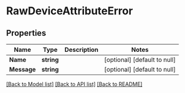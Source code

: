 # RawDeviceAttributeError

## Properties
Name | Type | Description | Notes
------------ | ------------- | ------------- | -------------
**Name** | **string** |  | [optional] [default to null]
**Message** | **string** |  | [optional] [default to null]

[[Back to Model list]](../README.md#documentation-for-models) [[Back to API list]](../README.md#documentation-for-api-endpoints) [[Back to README]](../README.md)

